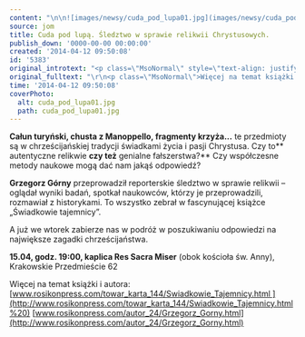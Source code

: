 ```yaml
---
content: "\n\n![images/newsy/cuda_pod_lupa01.jpg](images/newsy/cuda_pod_lupa01.jpg)**Całun turyński, chusta z Manoppello, fragmenty krzyża...** te przedmioty są w chrześcijańskiej tradycji świadkami życia i pasji Chrystusa. Czy to** autentyczne relikwie **czy też** genialne fałszerstwa?**\_Czy współczesne metody naukowe mogą dać nam jakąś odpowiedź?\n\r\n**Grzegorz Górny** przeprowadził reporterskie śledztwo w sprawie relikwii – oglądał wyniki badań, spotkał naukowców, którzy je przeprowadzili, rozmawiał z historykami. To wszystko zebrał w fascynującej książce „Świadkowie tajemnicy”.\n\r\n\nA już we wtorek zabierze nas w podróż w poszukiwaniu odpowiedzi na największe zagadki chrześcijaństwa.\n\r\n\n**15.04, godz. 19:00, kaplica Res Sacra Miser** (obok kościoła św. Anny), Krakowskie Przedmieście 62\n\r\n\n<!--{{intro-break}}-->\n\r\n\nWięcej na temat książki i autora: \n[www.rosikonpress.com/towar_karta_144/Swiadkowie_Tajemnicy.html\_](http://www.rosikonpress.com/towar_karta_144/Swiadkowie_Tajemnicy.html%20)\n[www.rosikonpress.com/autor_24/Grzegorz_Gorny.html](http://www.rosikonpress.com/autor_24/Grzegorz_Gorny.html)\n"
source: jom
title: Cuda pod lupą. Śledztwo w sprawie relikwii Chrystusowych.
publish_down: '0000-00-00 00:00:00'
created: '2014-04-12 09:50:08'
id: '5383'
original_introtext: "<p class=\"MsoNormal\" style=\"text-align: justify;\"><img src=\"images/newsy/cuda_pod_lupa01.jpg\" border=\"0\" width=\"250\" height=\"171\" style=\"float: left; border: 0; margin-left: 10px; margin-right: 10px;\" /><strong>Całun turyński, chusta z Manoppello, fragmenty krzyża...</strong> te przedmioty są w chrześcijańskiej tradycji świadkami życia i pasji Chrystusa. Czy to<strong> autentyczne relikwie </strong>czy też<strong> genialne fałszerstwa?</strong>\_Czy współczesne metody naukowe mogą dać nam jakąś odpowiedź?</p>\r\n<p class=\"MsoNormal\" style=\"text-align: justify;\"><br /><strong>Grzegorz Górny</strong> przeprowadził reporterskie śledztwo w sprawie relikwii – oglądał wyniki badań, spotkał naukowców, którzy je przeprowadzili, rozmawiał z historykami. To wszystko zebrał w fascynującej książce „Świadkowie tajemnicy”.</p>\r\n<p class=\"MsoNormal\">A już we wtorek zabierze nas w podróż w poszukiwaniu odpowiedzi na największe zagadki chrześcijaństwa.</p>\r\n<p class=\"MsoNormal\"><strong>15.04, godz. 19:00, kaplica Res Sacra Miser</strong> (obok kościoła św. Anny), Krakowskie Przedmieście 62</p>\r\n"
original_fulltext: "\r\n<p class=\"MsoNormal\">Więcej na temat książki i autora: <br /><a href=\"http://www.rosikonpress.com/towar_karta_144/Swiadkowie_Tajemnicy.html%20\" target=\"_blank\">www.rosikonpress.com/towar_karta_144/Swiadkowie_Tajemnicy.html\_</a><br /><a href=\"http://www.rosikonpress.com/autor_24/Grzegorz_Gorny.html\" target=\"_blank\">www.rosikonpress.com/autor_24/Grzegorz_Gorny.html</a></p>"
time: '2014-04-12 09:50:08'
coverPhoto:
  alt: cuda_pod_lupa01.jpg
  path: cuda_pod_lupa01.jpg
---
```

**Całun turyński, chusta z Manoppello, fragmenty krzyża...** te przedmioty są w chrześcijańskiej tradycji świadkami życia i pasji Chrystusa. Czy to** autentyczne relikwie **czy też** genialne fałszerstwa?** Czy współczesne metody naukowe mogą dać nam jakąś odpowiedź?

**Grzegorz Górny** przeprowadził reporterskie śledztwo w sprawie relikwii – oglądał wyniki badań, spotkał naukowców, którzy je przeprowadzili, rozmawiał z historykami. To wszystko zebrał w fascynującej książce „Świadkowie tajemnicy”.


A już we wtorek zabierze nas w podróż w poszukiwaniu odpowiedzi na największe zagadki chrześcijaństwa.


**15.04, godz. 19:00, kaplica Res Sacra Miser** (obok kościoła św. Anny), Krakowskie Przedmieście 62


<!--{{intro-break}}-->


Więcej na temat książki i autora: 
[www.rosikonpress.com/towar_karta_144/Swiadkowie_Tajemnicy.html ](http://www.rosikonpress.com/towar_karta_144/Swiadkowie_Tajemnicy.html%20)
[www.rosikonpress.com/autor_24/Grzegorz_Gorny.html](http://www.rosikonpress.com/autor_24/Grzegorz_Gorny.html)


<!--{{json:{"created_date":"2014-04-12 09:50:08","publish_down":"0000-00-00 00:00:00","id":"5383"}}}-->